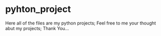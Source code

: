 # pyhton_project
Here all of the files are my python projects;
Feel free to me your thought abut my projects;
Thank You...
